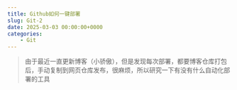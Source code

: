 ```yaml
---
title: Github如何一键部署
slug: Git-2
date: 2025-03-03 00:00:00+0000
categories:
    - Git
---
```


> 由于最近一直更新博客（小骄傲），但是发现每次部署，都要博客仓库打包后，手动复制到网页仓库发布，很麻烦，所以研究一下有没有什么自动化部署的工具

